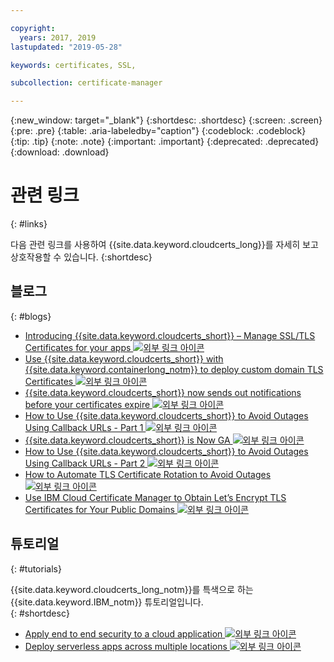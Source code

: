 ```yaml
---

copyright:
  years: 2017, 2019
lastupdated: "2019-05-28"

keywords: certificates, SSL,

subcollection: certificate-manager

---
```


{:new_window: target="_blank"}
{:shortdesc: .shortdesc}
{:screen: .screen}
{:pre: .pre}
{:table: .aria-labeledby="caption"}
{:codeblock: .codeblock}
{:tip: .tip}
{:note: .note}
{:important: .important}
{:deprecated: .deprecated}
{:download: .download}

# 관련 링크
{: #links}

다음 관련 링크를 사용하여 {{site.data.keyword.cloudcerts_long}}를 자세히 보고 상호작용할 수 있습니다.
{:shortdesc}

## 블로그
{: #blogs}

* <a href="https://www.ibm.com/cloud/blog/introducing-ibm-cloud-certificate-manager-manage-ssltls-certificates-apps" target="_blank">Introducing {{site.data.keyword.cloudcerts_short}} – Manage SSL/TLS Certificates for your apps <img src="../../icons/launch-glyph.svg" alt="외부 링크 아이콘"></a>
* <a href="https://www.ibm.com/cloud/blog/use-ibm-cloud-certificate-manager-ibm-cloud-container-service-deploy-custom-domain-tls-certificates" target="_blank">Use {{site.data.keyword.cloudcerts_short}} with {{site.data.keyword.containerlong_notm}} to deploy custom domain TLS Certificates <img src="../../icons/launch-glyph.svg" alt="외부 링크 아이콘"></a>
* <a href="https://www.ibm.com/cloud/blog/announcements/certificate-manager-now-sends-notifications-certificates-expire" target="_blank">{{site.data.keyword.cloudcerts_short}} now sends out notifications before your certificates expire <img src="../../icons/launch-glyph.svg" alt="외부 링크 아이콘"></a>
* <a href="https://www.ibm.com/cloud/blog/use-certificate-manager-avoid-outages-using-callback-urls" target="_blank">How to Use {{site.data.keyword.cloudcerts_short}} to Avoid Outages Using Callback URLs - Part 1 <img src="../../icons/launch-glyph.svg" alt="외부 링크 아이콘"></a>
* <a href="https://www.ibm.com/cloud/blog/announcements/ibm-cloud-certificate-manager-is-now-ga" target="_blank">{{site.data.keyword.cloudcerts_short}} is Now GA <img src="../../icons/launch-glyph.svg" alt="외부 링크 아이콘"></a>
* <a href="https://www.ibm.com/cloud/blog/how-to-use-certificate-manager-to-avoid-outages-using-callback-urls-part-2" target="_blank">How to Use {{site.data.keyword.cloudcerts_short}} to Avoid Outages Using Callback URLs - Part 2 <img src="../../icons/launch-glyph.svg" alt="외부 링크 아이콘"></a>
* <a href="https://www.ibm.com/cloud/blog/how-to-automate-tls-certificate-rotation-to-avoid-outages" target="_blank">How to Automate TLS Certificate Rotation to Avoid Outages <img src="../../icons/launch-glyph.svg" alt="외부 링크 아이콘"></a>
* <a href="https://www.ibm.com/cloud/blog/use-ibm-cloud-certificate-manager-to-obtain-lets-encrypt-tls-certificates-for-your-public-domains" target="_blank">Use IBM Cloud Certificate Manager to Obtain Let’s Encrypt TLS Certificates for Your Public Domains <img src="../../icons/launch-glyph.svg" alt="외부 링크 아이콘"></a>


## 튜토리얼
{: #tutorials}

{{site.data.keyword.cloudcerts_long_notm}}를 특색으로 하는 {{site.data.keyword.IBM_notm}} 튜토리얼입니다.  
{: #shortdesc}

* <a href="/docs/tutorials?topic=solution-tutorials-cloud-e2e-security#apply-end-to-end-security-to-a-cloud-application" target="_blank">Apply end to end security to a cloud application <img src="../../icons/launch-glyph.svg" alt="외부 링크 아이콘"></a>
* <a href="/docs/tutorials?topic=solution-tutorials-multi-region-serverless#deploy-serverless-apps-across-multiple-locations" target="_blank">Deploy serverless apps across multiple locations <img src="../../icons/launch-glyph.svg" alt="외부 링크 아이콘"></a>
